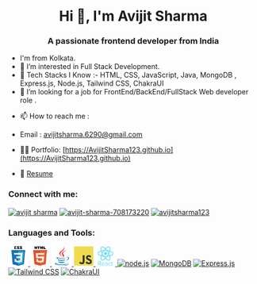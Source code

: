 <h1 align="center">Hi 👋, I'm Avijit Sharma</h1>
<h3 align="center">A passionate frontend developer from India</h3>

- I'm from Kolkata.
- 👀 I’m interested in Full Stack Development.
- 🌱 Tech Stacks I Know :- HTML, CSS, JavaScript, Java, MongoDB , Express.js, Node.js, Tailwind CSS, ChakraUI
- 💞️ I’m looking for a job for FrontEnd/BackEnd/FullStack Web developer role .

 <!---
- 📫 How to reach me : Email-id: avijitsharma.6290@gamil.com
--->
<!---
AvijitSharma123/AvijitSharma123 is a ✨ special ✨ repository because its `README.md` (this file) appears on your GitHub profile.
You can click the Preview link to take a look at your changes.
--->




- 📫 How to reach me :
- Email : avijitsharma.6290@gmail.com
- 👨‍💻 Portfolio: [https://AvijitSharma123.github.io](https://AvijitSharma123.github.io)

- 📄 <a href="https://drive.google.com/file/d/1jHuUZYHW4-geR8lryJnoRT83XIbqT_ZZ/view">Resume</a>

<h3 align="left">Connect with me:</h3>
<p align="left">
<a href="https://codepen.io/avijit sharma" target="blank"><img align="center" src="https://raw.githubusercontent.com/rahuldkjain/github-profile-readme-generator/master/src/images/icons/Social/codepen.svg" alt="avijit sharma" height="30" width="40" /></a>
<a href="https://linkedin.com/in/avijit-sharma-708173220" target="blank"><img align="center" src="https://raw.githubusercontent.com/rahuldkjain/github-profile-readme-generator/master/src/images/icons/Social/linked-in-alt.svg" alt="avijit-sharma-708173220" height="30" width="40" /></a>
<a href="https://codesandbox.com/avijitsharma123" target="blank"><img align="center" src="https://raw.githubusercontent.com/rahuldkjain/github-profile-readme-generator/master/src/images/icons/Social/codesandbox.svg" alt="avijitsharma123" height="30" width="40" /></a>
</p>

<h3 align="left">Languages and Tools:</h3>
<p align="left"> <a href="https://www.w3schools.com/css/" target="_blank" rel="noreferrer"> <img src="https://raw.githubusercontent.com/devicons/devicon/master/icons/css3/css3-original-wordmark.svg" alt="css3" width="40" height="40"/> </a> <a href="https://www.w3.org/html/" target="_blank" rel="noreferrer"> <img src="https://raw.githubusercontent.com/devicons/devicon/master/icons/html5/html5-original-wordmark.svg" alt="html5" width="40" height="40"/> </a> <a href="https://www.java.com" target="_blank" rel="noreferrer"> <img src="https://raw.githubusercontent.com/devicons/devicon/master/icons/java/java-original.svg" alt="java" width="40" height="40"/> </a> <a href="https://developer.mozilla.org/en-US/docs/Web/JavaScript" target="_blank" rel="noreferrer"> <img src="https://raw.githubusercontent.com/devicons/devicon/master/icons/javascript/javascript-original.svg" alt="javascript" width="40" height="40"/> </a> <a href="https://reactjs.org/" target="_blank" rel="noreferrer"> <img src="https://raw.githubusercontent.com/devicons/devicon/master/icons/react/react-original-wordmark.svg" alt="react" width="40" height="40"/> </a> <a href="https://nodejs.org/en"><img src="https://www.raghwendra.com/blog/wp-content/uploads/2018/08/node-js.jpg" alt="node.js" width="40" height="40"/></a> 
 <a href="https://www.mongodb.com/"><img src="https://cdn.worldvectorlogo.com/logos/mongodb-icon-2.svg" alt="MongoDB"  width="40" height="40"/></a> 
 <a href="https://expressjs.com/"><img src="https://miro.medium.com/v2/resize:fit:1400/1*XP-mZOrIqX7OsFInN2ngRQ.png" alt="Express.js"  width="40" height="40"/></a> 
 <a href="https://tailwindcss.com/"><img src="https://logowik.com/content/uploads/images/t_tailwind-css7675.logowik.com.webp" alt="Tailwind CSS"  width="40" height="40"/></a> 
 <a href="https://v2.chakra-ui.com/"><img src="https://external-preview.redd.it/ab7Pi57dr7S72l_TKrYCT0SODm-d-VQn-XfBQOdz2dE.jpg?auto=webp&s=bb60583067d54a522798a2f423979d488c77d883" alt="ChakraUI"  width="40" height="40"/></a> </p>
